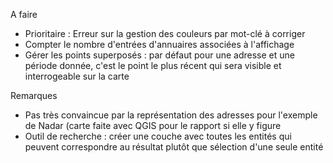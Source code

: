 <p>A faire</p>
<ul>
<li>Prioritaire : Erreur sur la gestion des couleurs par mot-clé à corriger</li>
<li>Compter le nombre d'entrées d'annuaires associées à l'affichage</li>
<li>Gérer les points superposés : par défaut pour une adresse et une période donnée, c'est le point le plus récent qui sera visible et interrogeable sur la carte</li>
</ul>
<p>Remarques</p>
<ul>
<li>Pas très convaincue par la représentation des adresses pour l'exemple de Nadar (carte faite avec QGIS pour le rapport si elle y figure</li>
<li>Outil de recherche : créer une couche avec toutes les entités qui peuvent correspondre au résultat plutôt que sélection d'une seule entité</li>
</ul>